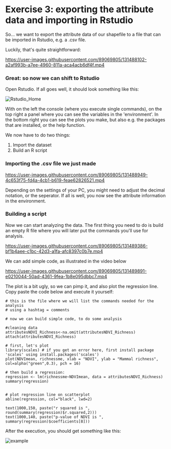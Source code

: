 # Exercise 3: exporting the attribute data and importing in Rstudio

So... we want to export the attribute data of our shapefile to a file that can be imported in Rstudio, e.g. a .csv file. 

Luckily, that's quite straightforward: 



https://user-images.githubusercontent.com/89069805/131488102-a2af993b-a7ee-4960-811a-aca4acb6df4f.mp4



### Great: so now we can shift to Rstudio

Open Rstudio. If all goes well, it should look something like this: 

![Rstudio_Home](https://user-images.githubusercontent.com/89069805/131488428-fe3591d5-2cd0-4107-8dd1-84b4aafe883b.png)

With on the left the console (where you execute single commands), on the top right a panel where you can see the variables in the 'environment'. In the bottom right you can see the plots you make, but also e.g. the packages that are installed, or the help function. 

We now have to do two things: 

1. Import the dataset
2. Build an R script


### Importing the .csv file we just made



https://user-images.githubusercontent.com/89069805/131488949-4c653f75-fd4a-4cb1-b619-feae62826521.mp4


Depending on the settings of your PC, you might need to adjust the decimal notation, or the seperator. 
If all is well, you now see the attribute information in the environment. 



### Building a script

Now we can start analyzing the data. The first thing you need to do is build an empty R file where you will later put the commands you'll use for analysis. 



https://user-images.githubusercontent.com/89069805/131489386-bf1b4aee-c1bc-42d3-a1fa-afc8397c0b7e.mp4



We can add simple code, as illustrated in the video below 


https://user-images.githubusercontent.com/89069805/131489891-e0210044-50ad-4361-9fea-1b8e095dbbc7.mp4


The plot is a bit ugly, so we can pimp it, and also plot the regression line. 
Copy paste the code below and execute it yourself: 

```{r, setup, include=FALSE}
# this is the file where we will list the commands needed for the analysis
# using a hashtag = comments 

# now we can build simple code, to do some analysis

#cleaning data
attributesNDVI_Richness<-na.omit(attributesNDVI_Richness)
attach(attributesNDVI_Richness)

# first, let's plot
library(scales) # if you get an error here, first install package 'scales' using install.packages('scales')
plot(NDVImean, richnessme, xlab = "NDVI", ylab = "Mammal richness", col=alpha("green",0.3), pch = 16)

# then build a regression: 
regression <- lm(richnessme~NDVImean, data = attributesNDVI_Richness)
summary(regression)


# plot regression line on scatterplot
abline(regression, col="black", lwd=2)

text(1000,150, paste("r squared is ", round(summary(regression)$r.squared,2)))
text(1000,140, paste("p-value of NDVI is ", summary(regression)$coefficients[8]))

```


After the execution, you should get something like this: 

![example](https://user-images.githubusercontent.com/89069805/131496702-b8d0af27-b702-4175-8525-1ce44975cc2b.png)
